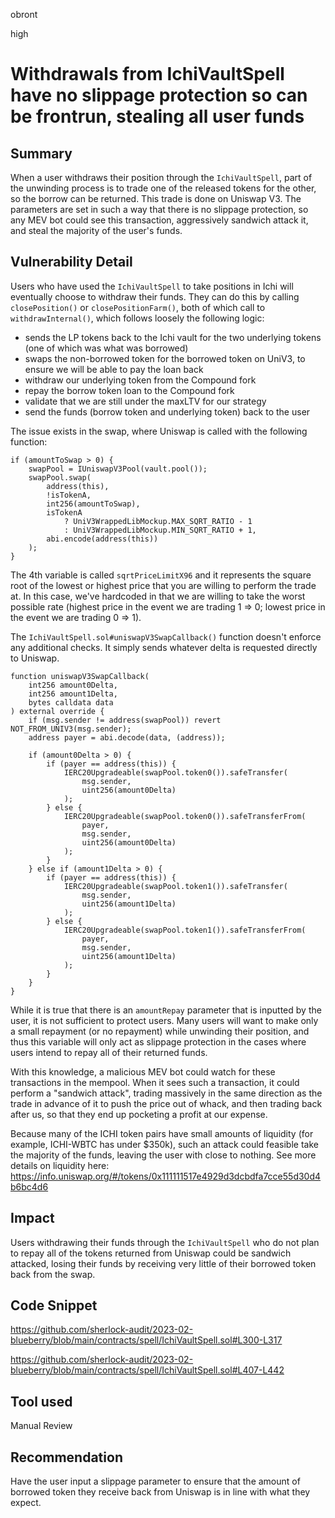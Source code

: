 obront

high

# Withdrawals from IchiVaultSpell have no slippage protection so can be frontrun, stealing all user funds

## Summary

When a user withdraws their position through the `IchiVaultSpell`, part of the unwinding process is to trade one of the released tokens for the other, so the borrow can be returned. This trade is done on Uniswap V3. The parameters are set in such a way that there is no slippage protection, so any MEV bot could see this transaction, aggressively sandwich attack it, and steal the majority of the user's funds.

## Vulnerability Detail

Users who have used the `IchiVaultSpell` to take positions in Ichi will eventually choose to withdraw their funds. They can do this by calling `closePosition()` or `closePositionFarm()`, both of which call to `withdrawInternal()`, which follows loosely the following logic:
- sends the LP tokens back to the Ichi vault for the two underlying tokens (one of which was what was borrowed)
- swaps the non-borrowed token for the borrowed token on UniV3, to ensure we will be able to pay the loan back
- withdraw our underlying token from the Compound fork
- repay the borrow token loan to the Compound fork
- validate that we are still under the maxLTV for our strategy
- send the funds (borrow token and underlying token) back to the user

The issue exists in the swap, where Uniswap is called with the following function:
```solidity
if (amountToSwap > 0) {
    swapPool = IUniswapV3Pool(vault.pool());
    swapPool.swap(
        address(this),
        !isTokenA,
        int256(amountToSwap),
        isTokenA
            ? UniV3WrappedLibMockup.MAX_SQRT_RATIO - 1 
            : UniV3WrappedLibMockup.MIN_SQRT_RATIO + 1, 
        abi.encode(address(this))
    );
}
```
The 4th variable is called `sqrtPriceLimitX96` and it represents the square root of the lowest or highest price that you are willing to perform the trade at. In this case, we've hardcoded in that we are willing to take the worst possible rate (highest price in the event we are trading 1 => 0; lowest price in the event we are trading 0 => 1). 

The `IchiVaultSpell.sol#uniswapV3SwapCallback()` function doesn't enforce any additional checks. It simply sends whatever delta is requested directly to Uniswap.
```solidity
function uniswapV3SwapCallback(
    int256 amount0Delta,
    int256 amount1Delta,
    bytes calldata data
) external override {
    if (msg.sender != address(swapPool)) revert NOT_FROM_UNIV3(msg.sender);
    address payer = abi.decode(data, (address));

    if (amount0Delta > 0) {
        if (payer == address(this)) {
            IERC20Upgradeable(swapPool.token0()).safeTransfer(
                msg.sender,
                uint256(amount0Delta)
            );
        } else {
            IERC20Upgradeable(swapPool.token0()).safeTransferFrom(
                payer,
                msg.sender,
                uint256(amount0Delta)
            );
        }
    } else if (amount1Delta > 0) {
        if (payer == address(this)) {
            IERC20Upgradeable(swapPool.token1()).safeTransfer(
                msg.sender,
                uint256(amount1Delta)
            );
        } else {
            IERC20Upgradeable(swapPool.token1()).safeTransferFrom(
                payer,
                msg.sender,
                uint256(amount1Delta)
            );
        }
    }
}
```
While it is true that there is an `amountRepay` parameter that is inputted by the user, it is not sufficient to protect users. Many users will want to make only a small repayment (or no repayment) while unwinding their position, and thus this variable will only act as slippage protection in the cases where users intend to repay all of their returned funds.

With this knowledge, a malicious MEV bot could watch for these transactions in the mempool. When it sees such a transaction, it could perform a "sandwich attack", trading massively in the same direction as the trade in advance of it to push the price out of whack, and then trading back after us, so that they end up pocketing a profit at our expense.

Because many of the ICHI token pairs have small amounts of liquidity (for example, ICHI-WBTC has under $350k), such an attack could feasible take the majority of the funds, leaving the user with close to nothing. See more details on liquidity here: https://info.uniswap.org/#/tokens/0x111111517e4929d3dcbdfa7cce55d30d4b6bc4d6

## Impact

Users withdrawing their funds through the `IchiVaultSpell` who do not plan to repay all of the tokens returned from Uniswap could be sandwich attacked, losing their funds by receiving very little of their borrowed token back from the swap.

## Code Snippet

https://github.com/sherlock-audit/2023-02-blueberry/blob/main/contracts/spell/IchiVaultSpell.sol#L300-L317

https://github.com/sherlock-audit/2023-02-blueberry/blob/main/contracts/spell/IchiVaultSpell.sol#L407-L442

## Tool used

Manual Review

## Recommendation

Have the user input a slippage parameter to ensure that the amount of borrowed token they receive back from Uniswap is in line with what they expect.